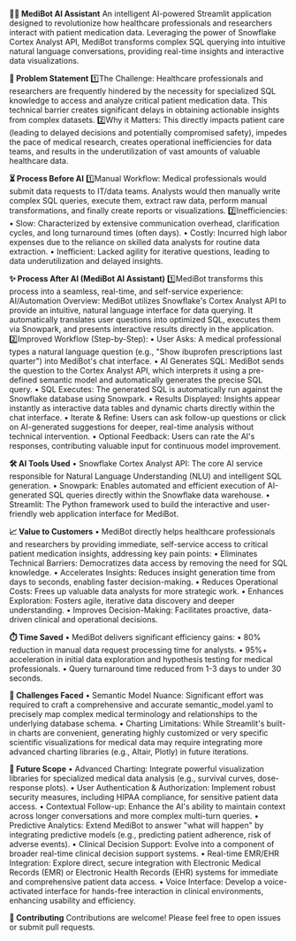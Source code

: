 **💊🤖 MediBot AI Assistant**
An intelligent AI-powered Streamlit application designed to revolutionize how healthcare professionals and researchers interact with patient medication data. Leveraging the power of Snowflake Cortex Analyst API, MediBot transforms complex SQL querying into intuitive natural language conversations, providing real-time insights and interactive data visualizations.

**🎯 Problem Statement**
1️⃣The Challenge: Healthcare professionals and researchers are frequently hindered by the necessity for specialized SQL knowledge to access and analyze critical patient medication data. This technical barrier creates significant delays in obtaining actionable insights from complex datasets.
2️⃣Why it Matters: This directly impacts patient care (leading to delayed decisions and potentially compromised safety), impedes the pace of medical research, creates operational inefficiencies for data teams, and results in the underutilization of vast amounts of valuable healthcare data.

**⏳ Process Before AI**
1️⃣Manual Workflow: Medical professionals would submit data requests to IT/data teams. Analysts would then manually write complex SQL queries, execute them, extract raw data, perform manual transformations, and finally create reports or visualizations.
2️⃣Inefficiencies:
• Slow: Characterized by extensive communication overhead, clarification cycles, and long turnaround times (often days).
• Costly: Incurred high labor expenses due to the reliance on skilled data analysts for routine data extraction.
• Inefficient: Lacked agility for iterative questions, leading to data underutilization and delayed insights.

**✨ Process After AI (MediBot AI Assistant)**
1️⃣MediBot transforms this process into a seamless, real-time, and self-service experience:
AI/Automation Overview: MediBot utilizes Snowflake's Cortex Analyst API to provide an intuitive, natural language interface for data querying. It automatically translates user questions into optimized SQL, executes them via Snowpark, and presents interactive results directly in the application.
2️⃣Improved Workflow (Step-by-Step):
• User Asks: A medical professional types a natural language question (e.g., "Show ibuprofen prescriptions last quarter") into MediBot's chat interface.
• AI Generates SQL: MediBot sends the question to the Cortex Analyst API, which interprets it using a pre-defined semantic model and automatically generates the precise SQL query.
• SQL Executes: The generated SQL is automatically run against the Snowflake database using Snowpark.
• Results Displayed: Insights appear instantly as interactive data tables and dynamic charts directly within the chat interface.
• Iterate & Refine: Users can ask follow-up questions or click on AI-generated suggestions for deeper, real-time analysis without technical intervention.
• Optional Feedback: Users can rate the AI's responses, contributing valuable input for continuous model improvement.

**🛠️ AI Tools Used**
• Snowflake Cortex Analyst API: The core AI service responsible for Natural Language Understanding (NLU) and intelligent SQL generation.
• Snowpark: Enables automated and efficient execution of AI-generated SQL queries directly within the Snowflake data warehouse.
• Streamlit: The Python framework used to build the interactive and user-friendly web application interface for MediBot.

**📈 Value to Customers**
• MediBot directly helps healthcare professionals and researchers by providing immediate, self-service access to critical patient medication insights, addressing key pain points:
• Eliminates Technical Barriers: Democratizes data access by removing the need for SQL knowledge.
• Accelerates Insights: Reduces insight generation time from days to seconds, enabling faster decision-making.
• Reduces Operational Costs: Frees up valuable data analysts for more strategic work.
• Enhances Exploration: Fosters agile, iterative data discovery and deeper understanding.
• Improves Decision-Making: Facilitates proactive, data-driven clinical and operational decisions.

**⏱️ Time Saved**
• MediBot delivers significant efficiency gains:
• 80% reduction in manual data request processing time for analysts.
• 95%+ acceleration in initial data exploration and hypothesis testing for medical professionals.
• Query turnaround time reduced from 1-3 days to under 30 seconds.

**🚧 Challenges Faced**
• Semantic Model Nuance: Significant effort was required to craft a comprehensive and accurate semantic_model.yaml to precisely map complex medical terminology and relationships to the underlying database schema.
• Charting Limitations: While Streamlit's built-in charts are convenient, generating highly customized or very specific scientific visualizations for medical data may require integrating more advanced charting libraries (e.g., Altair, Plotly) in future iterations.

**🚀 Future Scope**
• Advanced Charting: Integrate powerful visualization libraries for specialized medical data analysis (e.g., survival curves, dose-response plots).
• User Authentication & Authorization: Implement robust security measures, including HIPAA compliance, for sensitive patient data access.
• Contextual Follow-up: Enhance the AI's ability to maintain context across longer conversations and more complex multi-turn queries.
• Predictive Analytics: Extend MediBot to answer "what will happen" by integrating predictive models (e.g., predicting patient adherence, risk of adverse events).
• Clinical Decision Support: Evolve into a component of broader real-time clinical decision support systems.
• Real-time EMR/EHR Integration: Explore direct, secure integration with Electronic Medical Records (EMR) or Electronic Health Records (EHR) systems for immediate and comprehensive patient data access.
• Voice Interface: Develop a voice-activated interface for hands-free interaction in clinical environments, enhancing usability and efficiency.

**🤝 Contributing**
Contributions are welcome! Please feel free to open issues or submit pull requests.
